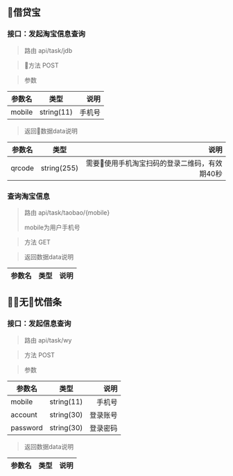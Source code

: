 ## 借贷宝
### 接口：发起淘宝信息查询
>路由 api/task/jdb

>方法 POST

>参数

参数名|类型|说明
---|:--:|---:
mobile|string(11)|手机号

>返回数据data说明

参数名|类型|说明
---|:--:|---:
qrcode|string(255)|需要使用手机淘宝扫码的登录二维码，有效期40秒

### 查询淘宝信息

>路由 api/task/taobao/{mobile} 
>
>mobile为用户手机号

>方法 GET

>返回数据data说明

参数名|类型|说明
---|:--:|---:




## 无忧借条
### 接口：发起信息查询
>路由 api/task/wy

>方法 POST

>参数

参数名|类型|说明
---|:--:|---:
mobile|string(11)|手机号
account|string(30)|登录账号
password|string(30)|登录密码

>返回数据data说明

参数名|类型|说明
---|:--:|---:



